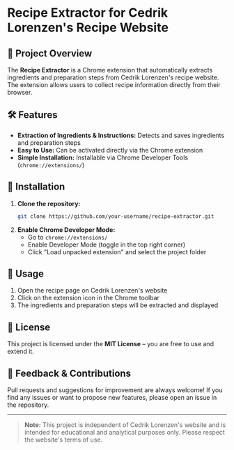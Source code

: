 # Recipe Extractor for Cedrik Lorenzen's Recipe Website

## 🌟 Project Overview
The **Recipe Extractor** is a Chrome extension that automatically extracts ingredients and preparation steps from Cedrik Lorenzen's recipe website. The extension allows users to collect recipe information directly from their browser.

## 🛠️ Features
- **Extraction of Ingredients & Instructions:** Detects and saves ingredients and preparation steps
- **Easy to Use:** Can be activated directly via the Chrome extension
- **Simple Installation:** Installable via Chrome Developer Tools (`chrome://extensions/`)

## 📖 Installation
1. **Clone the repository:**
   ```bash
   git clone https://github.com/your-username/recipe-extractor.git
   ```
2. **Enable Chrome Developer Mode:**
   - Go to `chrome://extensions/`
   - Enable Developer Mode (toggle in the top right corner)
   - Click "Load unpacked extension" and select the project folder

## 🔧 Usage
1. Open the recipe page on Cedrik Lorenzen's website
2. Click on the extension icon in the Chrome toolbar
3. The ingredients and preparation steps will be extracted and displayed

## 📝 License
This project is licensed under the **MIT License** – you are free to use and extend it.

## 💬 Feedback & Contributions
Pull requests and suggestions for improvement are always welcome! If you find any issues or want to propose new features, please open an issue in the repository.

---

> **Note:** This project is independent of Cedrik Lorenzen's website and is intended for educational and analytical purposes only. Please respect the website's terms of use.

